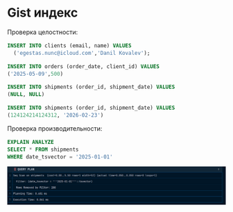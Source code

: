 # Gist индекс

Проверка целостности:

```sql
INSERT INTO clients (email, name) VALUES 
  ('egestas.nunc@icloud.com','Danil Kovalev');
```

```sql
INSERT INTO orders (order_date, client_id) VALUES
('2025-05-09',500)
```

```sql
INSERT INTO shipments (order_id, shipment_date) VALUES                                                    
(NULL, NULL)
```

```sql
INSERT INTO shipments (order_id, shipment_date) VALUES                                                    
(124124214124312, '2026-02-23')
```

Проверка производительности:

```sql
EXPLAIN ANALYZE
SELECT * FROM shipments
WHERE date_tsvector = '2025-01-01'
```

![img.png](images/img.png)